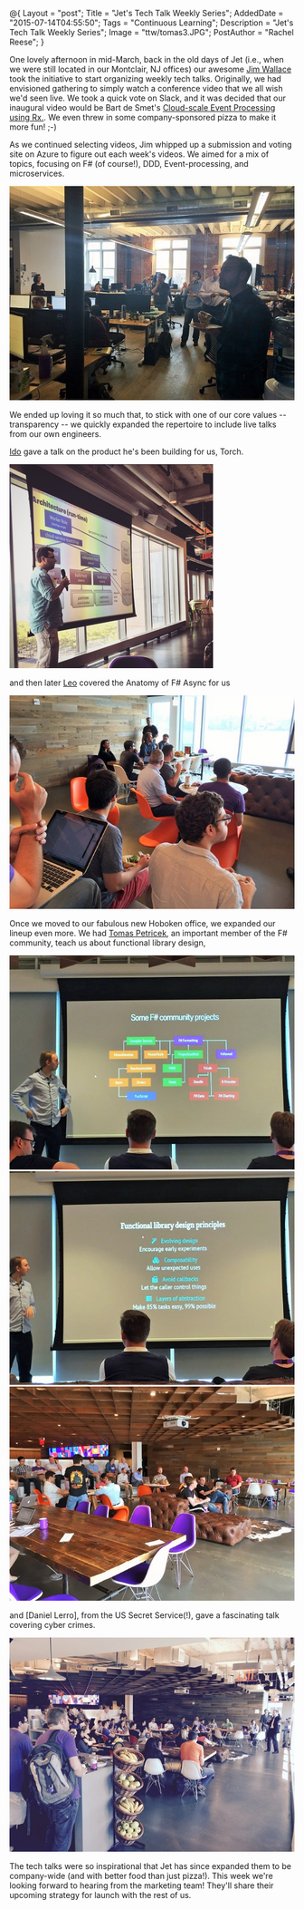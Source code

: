 @{
    Layout = "post";
    Title = "Jet's Tech Talk Weekly Series";
    AddedDate = "2015-07-14T04:55:50";
    Tags = "Continuous Learning";
    Description = "Jet's Tech Talk Weekly Series";
    Image = "ttw/tomas3.JPG";
    PostAuthor = "Rachel Reese";
}

One lovely afternoon in mid-March, back in the old days of Jet (i.e., when we were still located in our Montclair, NJ offices) our awesome [Jim Wallace](http://extroverteddeveloper.com/) took the initiative to start organizing weekly tech talks. Originally, we had envisioned gathering to simply watch a conference video that we all wish we'd seen live. We took a quick vote on Slack, and it was decided that our inaugural video would be Bart de Smet's [Cloud-scale Event Processing using Rx.](http://www.infoq.com/presentations/cloud-rx). We even threw in some company-sponsored pizza to make it more fun! ;-) 

As we continued selecting videos, Jim whipped up a submission and voting site on Azure to figure out each week's videos. We aimed for a mix of topics, focusing on F# (of course!), DDD, Event-processing, and microservices. 

<!-- more --> 

![JetTechnology folks watching Bart de Smet's Cloud-scale Event Processing using Rx.](/images/ttw/bart.JPG) 

We ended up loving it so much that, to stick with one of our core values -- transparency -- we quickly expanded the repertoire to include live talks from our own engineers.

[Ido](https://www.linkedin.com/in/isamuelson) gave a talk on the product he's been building for us, Torch. 

![Ido showing off Torch 2.0](/images/ttw/ido.png)

and then later [Leo](https://twitter.com/eulerfx) covered the Anatomy of F# Async for us

![Leo covering F# Async](/images/ttw/leo-async.jpg)

Once we moved to our fabulous new Hoboken office, we expanded our lineup even more. We had [Tomas Petricek](https://twitter.com/tomaspetricek/), an important member of the F# community, teach us about functional library design, 

![Tomas showing some community projects](/images/ttw/tomas1.JPG) ![Tomas listing functional library design principles](/images/ttw/tomas2.JPG) ![The crowd at JetHQ for Tomas's talk](/images/ttw/tomas3.JPG)

and [Daniel Lerro], from the US Secret Service(!), gave a fascinating talk covering cyber crimes.

![Daniel Lerro talking about cyber crimes](/images/ttw/daniel.jpg)

The tech talks were so inspirational that Jet has since expanded them to be company-wide (and with better food than just pizza!). This week we're looking forward to hearing from the marketing team! They'll share their upcoming strategy for launch with the rest of us.
